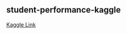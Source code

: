 ## student-performance-kaggle
[Kaggle Link](https://www.kaggle.com/competitions/predict-student-performance-from-game-play/overview)
